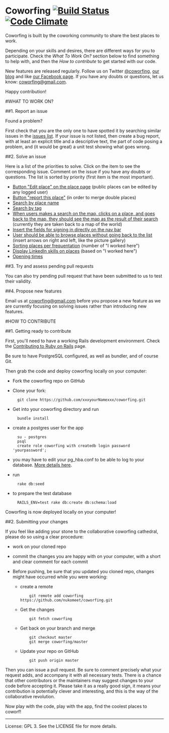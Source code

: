 Coworfing [![Build Status](https://secure.travis-ci.org/nukomeet/coworfing.png)](http://travis-ci.org/nukomeet/coworfing) [![Code Climate](https://codeclimate.com/badge.png)](https://codeclimate.com/github/nukomeet/coworfing)
=========

Coworfing is built by the coworking community to share the best places to work.

Depending on your skills and desires, there are different ways for you to participate. Check the *What To Work On?* section below to find something to help
with, and then the *How to contribute* to get started with our code.

New features are released regularly. Follow us on Twitter
[@coworfing](http://twitter.com/coworfing), [our blog](http://coworfing.tumblr.com/) and like [our Facebook page](http://www.facebook.com/coworfing). If you have any doubts or questions, let us know: coworfing@gmail.com.

Happy contribution!

#WHAT TO WORK ON?

##1. Report an issue

Found a problem?

First check that you are the only one to have spotted it by 
searching similar issues in the [issues list](https://github.com/nukomeet/coworfing/issues). If your issue is not listed, then create a bug report, with at least an explicit title and a descriptive text, the part of code posing a
problem, and (it would be great) a unit test showing what goes wrong.

##2. Solve an issue

Here is a list of the priorities to solve. Click on the item to see the
corresponding issue. Comment on the issue if you have any doubts or questions. The
list is sorted by priority (first item is the most important).

- [Button "Edit place" on the place page](https://github.com/nukomeet/coworfing/issues/279) (public places can be edited by any logged
user)
- [Button "report this place"](https://github.com/nukomeet/coworfing/issues/280) (in order to merge double places)
- [Search by place name](https://github.com/nukomeet/coworfing/issues/285)
- [Search by tag](https://github.com/nukomeet/coworfing/issues/286)
- [When users makes a search on the map, clicks on a place, and goes back to the
map, they should see the map as the result of their
search](https://github.com/nukomeet/coworfing/issues/281) (currently they are taken back to
a map of the world)
- [Insert the fields for signing in directly on the nav
  bar](https://github.com/nukomeet/coworfing/issues/282)
- [User should be able to browse places without going back to the
  list](https://github.com/nukomeet/coworfing/issues/283) (insert
arrows on right and left, like the picture gallery)
- [Sorting places per frequentation](https://github.com/nukomeet/coworfing/issues/224) (number of "I worked here")
- [Display LinkedIn skills on places](https://github.com/nukomeet/coworfing/issues/205) (based on "I worked here")
- [Opening times](https://github.com/nukomeet/coworfing/issues/223)

##3. Try and assess pending pull requests

You can also try pending pull request that have been submitted to us to test
their validity.

##4. Propose new features

Email us at coworfing@gmail.com before you propose a new feature as we are currently focusing on solving
issues rather than introducing new features.

#HOW TO CONTRIBUTE

##1. Getting ready to contribute

First, you'll need to have a working Rails development environment. Check the
[Contributing to Ruby on Rails](http://edgeguides.rubyonrails.org/contributing_to_ruby_on_rails.html) page.

Be sure to have PostgreSQL configured, as well as bundler, and of course Git.

Then grab the code and deploy coworfing locally on your computer:

- Fork the coworfing repo on GitHub

- Clone your fork:

        git clone https://github.com/xxxyourNamexxx/coworfing.git

- Get into your coworfing directory and run

        bundle install

- create a postgres user for the app 
        
        su - postgres
        psql
        create role coworfing with createdb login password 'yourpassword';

- you may have to edit your pg_hba.conf to be able to log to your database. [More details here](http://stackoverflow.com/questions/17443379/psql-fatal-peer-authentication-failed-for-user-dev). 

- run

        rake db:seed

- to prepare the test database

        RAILS_ENV=test rake db:create db:schema:load


Coworfing is now deployed locally on your computer!

##2. Submitting your changes

If you feel like adding your stone to the collaborative coworfing cathedral,
please do so using a clear procedure:

- work on your cloned repo
- commit the changes you are happy with on your computer, with a short and clear
  comment for each commit
- Before pushing, be sure that you updated you cloned repo, changes might have
  occurred while you were working:

  - create a remote

            git remote add coworfing https://github.com/nukomeet/coworfing.git

  - Get the changes

            git fetch coworfing

  - Get back on your branch and merge

            git checkout master
            git merge coworfing/master

  - Update your repo on GitHub

            git push origin master

Then you can issue a pull request. Be sure to comment precisely what your
request adds, and accompany it with all necessary tests. There is a chance that
other contributors or the maintainers may suggest changes to your code before
accepting it. Please take it as a really good sign, it means your contribution
is potentially clever and interesting, and this is the way of the collaborative
revolution.

Now play with the code, play with the app, find the coolest places to coworf!

________________________

License: GPL 3. See the LICENSE file for more details.

